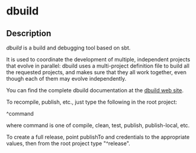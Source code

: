 # dbuild

## Description

*dbuild* is a build and debugging tool based on sbt.

It is used to coordinate the development of multiple, independent projects
that evolve in parallel: dbuild uses a multi-project definition file to build
all the requested projects, and makes sure that they all work together, even
though each of them may evolve independently.

You can find the complete dbuild documentation at the
[dbuild web site](http://typesafehub.github.com/dbuild).

To recompile, publish, etc., just type the following in the root project:

  ^command

where command is one of compile, clean, test, publish, publish-local, etc.

To create a full release, point publishTo and credentials to the appropriate
values, then from the root project type "^release".
